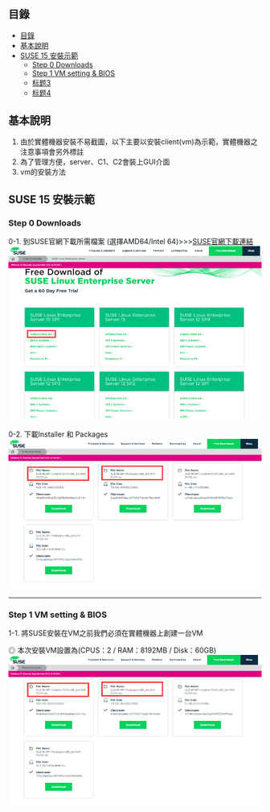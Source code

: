 ## 目錄
* [目錄](#目錄)
* [基本說明](#基本說明)
* [SUSE 15 安裝示範](#SUSE-15-安裝示範)
   * [Step 0 Downloads](#Step-0-Downloads)
   * [Step 1 VM setting & BIOS](#Step-1-VM-setting-&-BIOS)
   * [标题3](#43)
   * [标题4](#44)

## 基本說明
1. 由於實體機器安裝不易截圖，以下主要以安裝client(vm)為示範，實體機器之注意事項會另外標註
2. 為了管理方便，server、C1、C2會裝上GUI介面
3. vm的安裝方法

## SUSE 15 安裝示範
### Step 0 Downloads

0-1. 到SUSE官網下載所需檔案 (選擇AMD64/Intel 64)>>>[SUSE官網下載連結](https://www.suse.com/products/server/download/)
![image](https://github.com/HongScarlet/homework/blob/master/SUSE15%20cluster/img/suse15install/0-1.png)


0-2. 下載Installer 和 Packages
![image](https://github.com/HongScarlet/homework/blob/master/SUSE15%20cluster/img/suse15install/0-2.png)

---
### Step 1 VM setting & BIOS
1-1. 將SUSE安裝在VM之前我們必須在實體機器上創建一台VM

◎ 本次安裝VM設置為(CPUS：2 / RAM：8192MB / Disk：60GB)
![image](https://github.com/HongScarlet/homework/blob/master/SUSE15%20cluster/img/suse15install/0-2.png)








